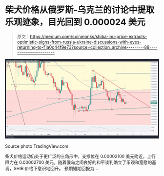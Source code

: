 # 柴犬价格从俄罗斯-乌克兰的讨论中提取乐观迹象，目光回到 0.000024 美元

> 原文：<https://medium.com/coinmonks/shiba-inu-price-extracts-optimistic-signs-from-russia-ukraine-discussions-with-eyes-returning-to-f1a0c44f9e73?source=collection_archive---------88----------------------->

![](img/8e5df395a26d0b270edc0e5f9ee133c1.png)

Source photo TradingView.com

柴犬价格运动仍处于更广泛的三角形中，支撑位在 0.00002100 美元附近，上行阻力在 0.00002700 美元。随着俄乌之间良好的和平谈判确立了乐观和宽慰的基调，SHIB 价格下意识地回升。
预期短期回报为…